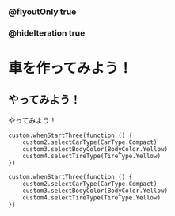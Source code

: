 ### @flyoutOnly true
### @hideIteration true

# 車を作ってみよう！

## やってみよう！

やってみよう！

```ghost
custom.whenStartThree(function () {
    custom2.selectCarType(CarType.Compact)
    custom3.selectBodyColor(BodyColor.Yellow)
    custom4.selectTireType(TireType.Yellow)
})
```

```template
custom.whenStartThree(function () {
    custom2.selectCarType(CarType.Compact)
    custom3.selectBodyColor(BodyColor.Yellow)
    custom4.selectTireType(TireType.Yellow)
})
```